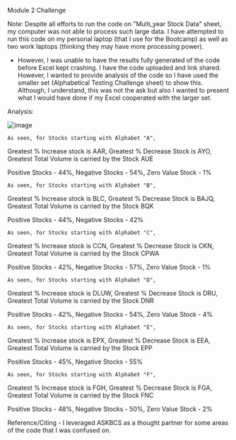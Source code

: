 Module 2 Challenge

Note: Despite all efforts to run the code on "Multi_year Stock Data" sheet, my computer was not able to process such large data. I have attempted to run this code on my personal laptop (that I use for the Bootcamp) 
as well as two work laptops (thinking they may have more processing power).
  - However, I was unable to have the results fully generated of the code before Excel kept crashing. 
I have the code uploaded and link shared. However, I wanted to provide analysis of the code so I have used the smaller set (Alphabetical Testing Challenge sheet) to show this. Although, I understand, this was not the ask but also I wanted to present what I would have done if my Excel cooperated with the larger set. 

Analysis:

![image](https://github.com/vishalbhatnagar9/-VBA-challenge/assets/151709892/c41d2fa9-7539-4681-a55d-fafb5cf9ca97)

    As seen, for Stocks starting with Alphabet "A", 
  Greatest % Increase stock is AAR,
  Greatest % Decrease Stock is AYO,
  Greatest Total Volume is carried by the Stock AUE

  Positive Stocks - 44%,
  Negative Stocks - 54%,
  Zero Value Stock - 1%

    As seen, for Stocks starting with Alphabet "B", 
  Greatest % Increase stock is BLC,
  Greatest % Decrease Stock is BAJQ,
  Greatest Total Volume is carried by the Stock BQK

  Positive Stocks - 44%,
  Negative Stocks - 42%
  
    As seen, for Stocks starting with Alphabet "C", 
  Greatest % Increase stock is CCN,
  Greatest % Decrease Stock is CKN,
  Greatest Total Volume is carried by the Stock CPWA

  Positive Stocks - 42%,
  Negative Stocks - 57%,
  Zero Value Stock - 1%

    As seen, for Stocks starting with Alphabet "D", 
  Greatest % Increase stock is DLUW,
  Greatest % Decrease Stock is DRU,
  Greatest Total Volume is carried by the Stock DNR

  Positive Stocks - 42%,
  Negative Stocks - 54%,
  Zero Value Stock - 4%

    As seen, for Stocks starting with Alphabet "E", 
  Greatest % Increase stock is EPX,
  Greatest % Decrease Stock is EEA,
  Greatest Total Volume is carried by the Stock EPP

  Positive Stocks - 45%,
  Negative Stocks - 55%

    As seen, for Stocks starting with Alphabet "F", 
  Greatest % Increase stock is FGH,
  Greatest % Decrease Stock is FGA,
  Greatest Total Volume is carried by the Stock FNC

  Positive Stocks - 48%,
  Negative Stocks - 50%,
  Zero Value Stock - 2%

  Reference/Citing - I leveraged ASKBCS as a thought partner for some areas of the code that I was confused on. 
